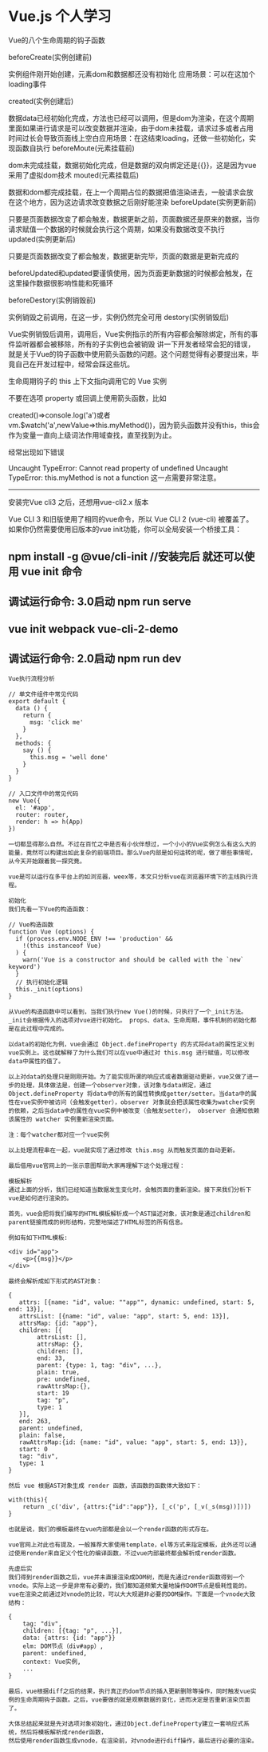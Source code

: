 # Vue.js 个人学习

Vue的八个生命周期的钩子函数

beforeCreate(实例创建前)

实例组件刚开始创建，元素dom和数据都还没有初始化
应用场景：可以在这加个loading事件

created(实例创建后)

数据data已经初始化完成，方法也已经可以调用，但是dom为渲染，在这个周期里面如果进行请求是可以改变数据并渲染，由于dom未挂载，请求过多或者占用时间过长会导致页面线上空白应用场景：在这结束loading，还做一些初始化，实现函数自执行
beforeMoute(元素挂载前)

dom未完成挂载，数据初始化完成，但是数据的双向绑定还是{{}}，这是因为vue采用了虚拟dom技术
mouted(元素挂载后)

数据和dom都完成挂载，在上一个周期占位的数据把值渲染进去，一般请求会放在这个地方，因为这边请求改变数据之后刚好能渲染
beforeUpdate(实例更新前)

只要是页面数据改变了都会触发，数据更新之前，页面数据还是原来的数据，当你请求赋值一个数据的时候就会执行这个周期，如果没有数据改变不执行
updated(实例更新后)

只要是页面数据改变了都会触发，数据更新完毕，页面的数据是更新完成的

beforeUpdated和updated要谨慎使用，因为页面更新数据的时候都会触发，在这里操作数据很影响性能和死循环

beforeDestory(实例销毁前)

实例销毁之前调用，在这一步，实例仍然完全可用
destory(实例销毁后)

Vue实例销毁后调用，调用后，Vue实例指示的所有内容都会解除绑定，所有的事件监听器都会被移除，所有的子实例也会被销毁
讲一下开发者经常会犯的错误，就是关于Vue的钩子函数中使用箭头函数的问题。这个问题觉得有必要提出来，毕竟自己在开发过程中，经常会踩这些坑。

生命周期钩子的 this 上下文指向调用它的 Vue 实例

不要在选项 property 或回调上使用箭头函数，比如

created()=>console.log('a')或者vm.$watch('a',newValue=>this.myMethod())，因为箭头函数并没有this，this会作为变量一直向上级词法作用域查找，直至找到为止。

经常出现如下错误

Uncaught TypeError: Cannot read property of undefined
Uncaught TypeError: this.myMethod is not a function
这一点需要非常注意。

********************************************************************************************************

安装完Vue cli3 之后，还想用vue-cli2.x 版本

Vue CLI 3 和旧版使用了相同的vue命令，所以 Vue CLI 2 (vue-cli) 被覆盖了。如果你仍然需要使用旧版本的vue init功能，你可以全局安装一个桥接工具：

## npm install -g @vue/cli-init                 //安装完后 就还可以使用 vue init 命令

## 调试运行命令:  3.0启动        npm run serve

## vue init webpack vue-cli-2-demo   

## 调试运行命令:  2.0启动         npm run dev

```
Vue执行流程分析

// 单文件组件中常见代码
export default {
  data () {
    return {
      msg: 'click me'
    }
  },
  methods: {
    say () {
      this.msg = 'well done'
    }
  }
}

// 入口文件中的常见代码
new Vue({
  el: '#app',
  router: router,
  render: h => h(App)
})

一切都显得那么自然。不过在百忙之中是否有小伙伴想过，一个小小的Vue实例怎么有这么大的能量，竟然可以构建出如此复杂的前端项目。那么Vue内部是如何运转的呢，做了哪些事情呢，从今天开始跟着我一探究竟。

vue是可以运行在多平台上的如浏览器，weex等，本文只分析vue在浏览器环境下的主线执行流程。

初始化
我们先看一下Vue的构造函数：

// Vue构造函数
function Vue (options) {
  if (process.env.NODE_ENV !== 'production' &&
    !(this instanceof Vue)
  ) {
    warn('Vue is a constructor and should be called with the `new` keyword')
  }
  // 执行初始化逻辑
  this._init(options)
}

从Vue的构造函数中可以看到，当我们执行new Vue()的时候，只执行了一个_init方法。_init会根据传入的选项对vue进行初始化。 props、data、生命周期，事件机制的初始化都是在此过程中完成的。

以data的初始化为例，vue会通过 Object.defineProperty 的方式将data的属性定义到vue实例上。这也就解释了为什么我们可以在vue中通过对 this.msg 进行赋值，可以修改data中属性的值了。

以上对data的处理只是刚刚开始。为了能实现所谓的响应式或者数据驱动更新，vue又做了进一步的处理，具体做法是，创建一个observer对象，该对象与data绑定，通过 Object.defineProperty 将data中的所有的属性转换成getter/setter。当data中的属性在vue实例中被访问（会触发getter），observer 对象就会把该属性收集为watcher实例的依赖，之后当data中的属性在vue实例中被改变（会触发setter）， observer 会通知依赖该属性的 watcher 实例重新渲染页面。

注：每个watcher都对应一个vue实例

以上处理流程串在一起，vue就实现了通过修改 this.msg 从而触发页面的自动更新。

最后借用vue官网上的一张示意图帮助大家再理解下这个处理过程： 

模板解析
通过上面的分析，我们已经知道当数据发生变化时，会触页面的重新渲染。接下来我们分析下vue是如何进行渲染的。

首先，vue会把将我们编写的HTML模板解析成一个AST描述对象，该对象是通过children和parent链接而成的树形结构，完整地描述了HTML标签的所有信息。

例如有如下HTML模板:

<div id="app">
    <p>{{msg}}</p>
</div>

最终会解析成如下形式的AST对象：

{
   attrs: [{name: "id", value: ""app"", dynamic: undefined, start: 5, end: 13}],
   attrsList: [{name: "id", value: "app", start: 5, end: 13}],
   attrsMap: {id: "app"},
   children: [{
        attrsList: [],
        attrsMap: {},
        children: [],
        end: 33,
        parent: {type: 1, tag: "div", ...},
        plain: true,
        pre: undefined,
        rawAttrsMap:{},
        start: 19
        tag: "p",
        type: 1
   }],
   end: 263,
   parent: undefined,
   plain: false,
   rawAttrsMap:{id: {name: "id", value: "app", start: 5, end: 13}},
   start: 0
   tag: "div",
   type: 1
}

然后 vue 根据AST对象生成 render 函数，该函数的函数体大致如下：

with(this){
    return _c('div', {attrs:{"id":"app"}}, [_c('p', [_v(_s(msg))])])
}

也就是说，我们的模板最终在vue内部都是会以一个render函数的形式存在。

vue官网上对此也有提及，一般推荐大家使用template，el等方式来指定模板，此外还可以通过使用render来自定义个性化的编译函数，不过vue内部最终都会解析成render函数。

先虚后实
我们得到render函数之后，vue并未直接渲染成DOM树，而是先通过render函数得到一个vnode。实际上这一步是非常有必要的，我们都知道频繁大量地操作DOM节点是极耗性能的。vue在渲染之前通过对vnode的比较，可以大大规避非必要的DOM操作。下面是一个vnode大致结构：

{
    tag: "div",
    children: [{tag: "p", ...}],
    data: {attrs: {id: "app"}}
    elm: DOM节点（div#app）,
    parent: undefined,
    context: Vue实例,
    ...
}

最后，vue根据diff之后的结果，执行真正的dom节点的插入更新删除等操作，同时触发vue实例的生命周期钩子函数。之后，vue要做的就是观察数据的变化，进而决定是否重新渲染页面了。

大体总结起来就是先对选项对象初始化，通过Object.defineProperty建立一套响应式系统，然后将模板解析成render函数，
然后使用render函数生成vnode，在渲染前，对vnode进行diff操作，最后进行必要的渲染。
```
